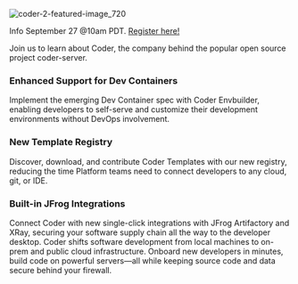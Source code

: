 ![coder-2-featured-image_720](https://github.com/coder/.github/assets/10648092/37b5b7b8-3208-47f0-b3a8-e39143e8ffe9)

Info September 27 @10am PDT. [Register here!](https://coder.com/webinars/coder-2/register)

Join us to learn about Coder, the company behind the popular open source project coder-server.
### Enhanced Support for Dev Containers
Implement the emerging Dev Container spec with Coder Envbuilder, enabling developers to self-serve and customize their development environments without DevOps involvement.
### New Template Registry
Discover, download, and contribute Coder Templates with our new registry, reducing the time Platform teams need to connect developers to any cloud, git, or IDE.
### Built-in JFrog Integrations
Connect Coder with new single-click integrations with JFrog Artifactory and XRay, securing your software supply chain all the way to the developer desktop.
Coder shifts software development from local machines to on-prem and public cloud infrastructure. Onboard new developers in minutes, build code on powerful servers—all while keeping source code and data secure behind your firewall.
